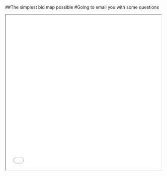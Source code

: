 ##The simplest bid map possible
#Going to email you with some questions

<iframe src="nj_dispensaries.html" height="500" width="500"></iframe>

